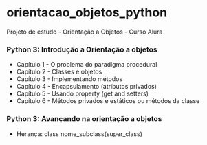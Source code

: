 # orientacao_objetos_python
Projeto de estudo - Orientação a Objetos - Curso Alura

### Python 3: Introdução a Orientação a objetos
* Capítulo 1 - O problema do paradigma procedural
* Capítulo 2 - Classes e objetos
* Capítulo 3 - Implementando métodos
* Capítulo 4 - Encapsulamento (atributos privados)
* Capítulo 5 - Usando property (get and setters)
* Capítulo 6 - Métodos privados e estáticos ou métodos da classe

### Python 3: Avançando na orientação a objetos
* Herança: class nome_subclass(super_class)